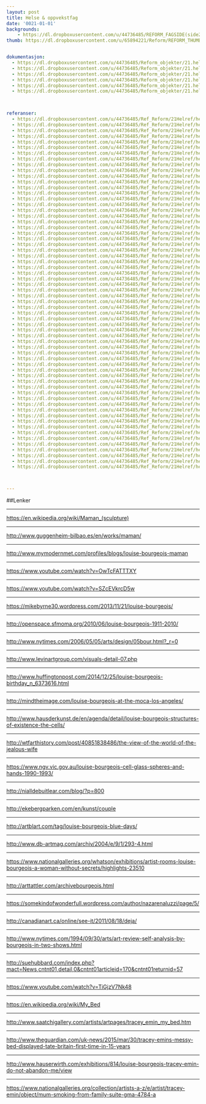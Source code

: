 ```yaml
---
layout: post
title: Helse & oppvekstfag
date: '0021-01-01'
backgrounds:
    - https://dl.dropboxusercontent.com/u/44736485/REFORM_FAGSIDE(side2)/21.HelseOppvekstfag2m.jpg
thumb: https://dl.dropboxusercontent.com/u/65894221/Reform/REFORM_THUMBNAILS/21.HelseOppvekstfag.jpg


dokumentasjon:
  - https://dl.dropboxusercontent.com/u/44736485/Reform_objekter/21.helse1.jpg
  - https://dl.dropboxusercontent.com/u/44736485/Reform_objekter/21.helse2.jpg
  - https://dl.dropboxusercontent.com/u/44736485/Reform_objekter/21.helse3.jpg
  - https://dl.dropboxusercontent.com/u/44736485/Reform_objekter/21.helse4.jpg
  - https://dl.dropboxusercontent.com/u/44736485/Reform_objekter/21.helse5.jpg
  - https://dl.dropboxusercontent.com/u/44736485/Reform_objekter/21.helse6.jpg
  


referanser:
  - https://dl.dropboxusercontent.com/u/44736485/Ref_Reform/21Helref/helref01.jpg
  - https://dl.dropboxusercontent.com/u/44736485/Ref_Reform/21Helref/helref02.jpg
  - https://dl.dropboxusercontent.com/u/44736485/Ref_Reform/21Helref/helref03.jpg
  - https://dl.dropboxusercontent.com/u/44736485/Ref_Reform/21Helref/helref04.jpg
  - https://dl.dropboxusercontent.com/u/44736485/Ref_Reform/21Helref/helref05.jpg
  - https://dl.dropboxusercontent.com/u/44736485/Ref_Reform/21Helref/helref06.jpg
  - https://dl.dropboxusercontent.com/u/44736485/Ref_Reform/21Helref/helref07.jpg
  - https://dl.dropboxusercontent.com/u/44736485/Ref_Reform/21Helref/helref08.jpg
  - https://dl.dropboxusercontent.com/u/44736485/Ref_Reform/21Helref/helref09.jpg
  - https://dl.dropboxusercontent.com/u/44736485/Ref_Reform/21Helref/helref10.jpg
  - https://dl.dropboxusercontent.com/u/44736485/Ref_Reform/21Helref/helref11.jpg
  - https://dl.dropboxusercontent.com/u/44736485/Ref_Reform/21Helref/helref11b.jpg
  - https://dl.dropboxusercontent.com/u/44736485/Ref_Reform/21Helref/helref11c.jpg
  - https://dl.dropboxusercontent.com/u/44736485/Ref_Reform/21Helref/helref12.jpg
  - https://dl.dropboxusercontent.com/u/44736485/Ref_Reform/21Helref/helref14.jpg
  - https://dl.dropboxusercontent.com/u/44736485/Ref_Reform/21Helref/helref14b.jpg
  - https://dl.dropboxusercontent.com/u/44736485/Ref_Reform/21Helref/helref15.jpg
  - https://dl.dropboxusercontent.com/u/44736485/Ref_Reform/21Helref/helref16.jpg
  - https://dl.dropboxusercontent.com/u/44736485/Ref_Reform/21Helref/helref16b.jpg
  - https://dl.dropboxusercontent.com/u/44736485/Ref_Reform/21Helref/helref17.jpg
  - https://dl.dropboxusercontent.com/u/44736485/Ref_Reform/21Helref/helref18.jpg
  - https://dl.dropboxusercontent.com/u/44736485/Ref_Reform/21Helref/helref19.jpg
  - https://dl.dropboxusercontent.com/u/44736485/Ref_Reform/21Helref/helref20.jpg
  - https://dl.dropboxusercontent.com/u/44736485/Ref_Reform/21Helref/helref22.jpg
  - https://dl.dropboxusercontent.com/u/44736485/Ref_Reform/21Helref/helref22b.jpg
  - https://dl.dropboxusercontent.com/u/44736485/Ref_Reform/21Helref/helref23.jpg
  - https://dl.dropboxusercontent.com/u/44736485/Ref_Reform/21Helref/helref24.jpg
  - https://dl.dropboxusercontent.com/u/44736485/Ref_Reform/21Helref/helref24b.jpg
  - https://dl.dropboxusercontent.com/u/44736485/Ref_Reform/21Helref/helref25.jpg
  - https://dl.dropboxusercontent.com/u/44736485/Ref_Reform/21Helref/helref26.jpg
  - https://dl.dropboxusercontent.com/u/44736485/Ref_Reform/21Helref/helref26b.jpg
  - https://dl.dropboxusercontent.com/u/44736485/Ref_Reform/21Helref/helref27.jpg
  - https://dl.dropboxusercontent.com/u/44736485/Ref_Reform/21Helref/helref28.jpg
  - https://dl.dropboxusercontent.com/u/44736485/Ref_Reform/21Helref/helref28b.jpg
  - https://dl.dropboxusercontent.com/u/44736485/Ref_Reform/21Helref/helref29.jpg
  - https://dl.dropboxusercontent.com/u/44736485/Ref_Reform/21Helref/helref30.jpg
  - https://dl.dropboxusercontent.com/u/44736485/Ref_Reform/21Helref/helref30b.jpg
  - https://dl.dropboxusercontent.com/u/44736485/Ref_Reform/21Helref/helref31.jpg
  - https://dl.dropboxusercontent.com/u/44736485/Ref_Reform/21Helref/helref31b.jpg
  - https://dl.dropboxusercontent.com/u/44736485/Ref_Reform/21Helref/helref31c.jpg
  - https://dl.dropboxusercontent.com/u/44736485/Ref_Reform/21Helref/helref32.jpg
  - https://dl.dropboxusercontent.com/u/44736485/Ref_Reform/21Helref/helref32b.jpg
  - https://dl.dropboxusercontent.com/u/44736485/Ref_Reform/21Helref/helref33.jpg
  - https://dl.dropboxusercontent.com/u/44736485/Ref_Reform/21Helref/helref33a.jpg
  - https://dl.dropboxusercontent.com/u/44736485/Ref_Reform/21Helref/helref33b.jpg
  - https://dl.dropboxusercontent.com/u/44736485/Ref_Reform/21Helref/helref34.jpg
  - https://dl.dropboxusercontent.com/u/44736485/Ref_Reform/21Helref/helref35.jpg
  - https://dl.dropboxusercontent.com/u/44736485/Ref_Reform/21Helref/helref36.jpg
  - https://dl.dropboxusercontent.com/u/44736485/Ref_Reform/21Helref/helref37.jpg
  - https://dl.dropboxusercontent.com/u/44736485/Ref_Reform/21Helref/helref38.jpg
  - https://dl.dropboxusercontent.com/u/44736485/Ref_Reform/21Helref/helref39.jpg
  - https://dl.dropboxusercontent.com/u/44736485/Ref_Reform/21Helref/helref40.jpg
  - https://dl.dropboxusercontent.com/u/44736485/Ref_Reform/21Helref/helref41.jpg
  - https://dl.dropboxusercontent.com/u/44736485/Ref_Reform/21Helref/helref42.jpg
  - https://dl.dropboxusercontent.com/u/44736485/Ref_Reform/21Helref/helref43.jpg
  - https://dl.dropboxusercontent.com/u/44736485/Ref_Reform/21Helref/helref44.jpg
  - https://dl.dropboxusercontent.com/u/44736485/Ref_Reform/21Helref/helref44b.jpg
  - https://dl.dropboxusercontent.com/u/44736485/Ref_Reform/21Helref/helref45.jpg
  - https://dl.dropboxusercontent.com/u/44736485/Ref_Reform/21Helref/helref46.jpg
  - https://dl.dropboxusercontent.com/u/44736485/Ref_Reform/21Helref/helref47.jpg
  - https://dl.dropboxusercontent.com/u/44736485/Ref_Reform/21Helref/helref48.jpg
  - https://dl.dropboxusercontent.com/u/44736485/Ref_Reform/21Helref/helref49.jpg



---
```



##Lenker

* * *
<https://en.wikipedia.org/wiki/Maman_(sculpture)>

* * *
<http://www.guggenheim-bilbao.es/en/works/maman/>

* * *
<http://www.mymodernmet.com/profiles/blogs/louise-bourgeois-maman>

* * *
<https://www.youtube.com/watch?v=OwTcFATTTXY>

* * *
<https://www.youtube.com/watch?v=SZcEVkrcD5w>

* * *
<https://mikebyrne30.wordpress.com/2013/11/21/louise-bourgeois/>

* * *
<http://openspace.sfmoma.org/2010/06/louise-bourgeois-1911-2010/>

* * *
<http://www.nytimes.com/2006/05/05/arts/design/05bour.html?_r=0>

* * *
<http://www.levinartgroup.com/visuals-detail-07.php>

* * *
<http://www.huffingtonpost.com/2014/12/25/louise-bourgeois-birthday_n_6373616.html>

* * *
<http://mindtheimage.com/louise-bourgeois-at-the-moca-los-angeles/>

* * *
<http://www.hausderkunst.de/en/agenda/detail/louise-bourgeois-structures-of-existence-the-cells/>

* * *
<http://wtfarthistory.com/post/40851838486/the-view-of-the-world-of-the-jealous-wife>

* * *
<https://www.ngv.vic.gov.au/louise-bourgeois-cell-glass-spheres-and-hands-1990-1993/>

* * *
<http://nialldebuitlear.com/blog/?p=800>

* * *
<http://ekebergparken.com/en/kunst/couple>

* * *
<http://artblart.com/tag/louise-bourgeois-blue-days/>

* * *
<http://www.db-artmag.com/archiv/2004/e/9/1/293-4.html>

* * *
<https://www.nationalgalleries.org/whatson/exhibitions/artist-rooms-louise-bourgeois-a-woman-without-secrets/highlights-23510>

* * *
<http://arttattler.com/archivebourgeois.html>

* * *
<https://somekindofwonderfull.wordpress.com/author/nazarenaluzzi/page/5/>

* * *
<http://canadianart.ca/online/see-it/2011/08/18/deja/>

* * *
<http://www.nytimes.com/1994/09/30/arts/art-review-self-analysis-by-bourgeois-in-two-shows.html>

* * *
<http://suehubbard.com/index.php?mact=News,cntnt01,detail,0&cntnt01articleid=170&cntnt01returnid=57>

* * *
<https://www.youtube.com/watch?v=TiGjzV7Nk48>

* * *
<https://en.wikipedia.org/wiki/My_Bed>

* * *
<http://www.saatchigallery.com/artists/artpages/tracey_emin_my_bed.htm>

* * *
<http://www.theguardian.com/uk-news/2015/mar/30/tracey-emins-messy-bed-displayed-tate-britain-first-time-in-15-years>

* * *
<http://www.hauserwirth.com/exhibitions/814/louise-bourgeois-tracey-emin-do-not-abandon-me/view>

* * *
<https://www.nationalgalleries.org/collection/artists-a-z/e/artist/tracey-emin/object/mum-smoking-from-family-suite-gma-4784-a>
